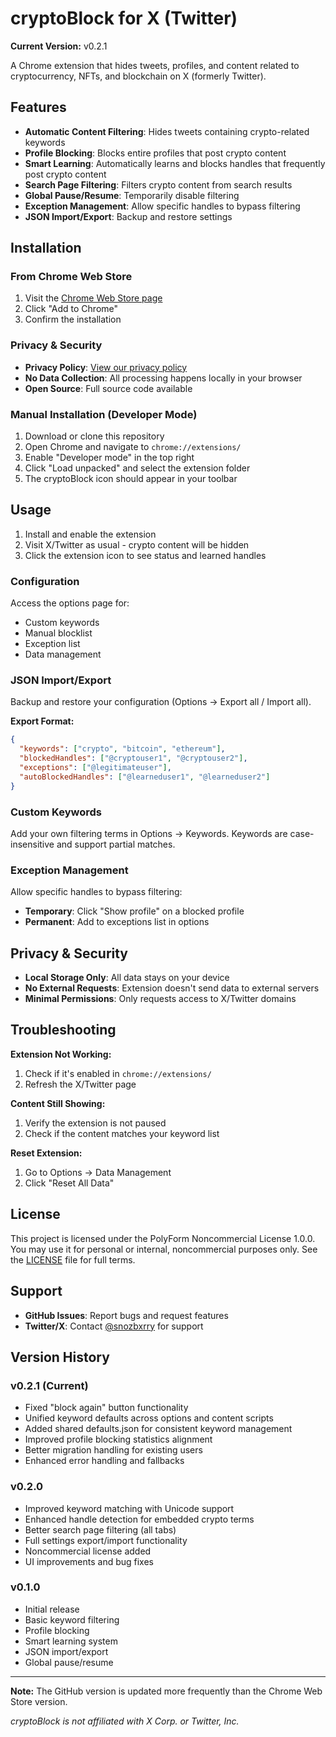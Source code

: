 # cryptoBlock for X (Twitter)

**Current Version:** v0.2.1

A Chrome extension that hides tweets, profiles, and content related to cryptocurrency, NFTs, and blockchain on X (formerly Twitter).

## Features

- **Automatic Content Filtering**: Hides tweets containing crypto-related keywords
- **Profile Blocking**: Blocks entire profiles that post crypto content
- **Smart Learning**: Automatically learns and blocks handles that frequently post crypto content
- **Search Page Filtering**: Filters crypto content from search results
- **Global Pause/Resume**: Temporarily disable filtering
- **Exception Management**: Allow specific handles to bypass filtering
- **JSON Import/Export**: Backup and restore settings

## Installation

### From Chrome Web Store
1. Visit the [Chrome Web Store page](https://chromewebstore.google.com/detail/cryptoblock-for-x-twitter/jncldnaiolbmembbpmfdeoagcdjjnjeb)
2. Click "Add to Chrome"
3. Confirm the installation

### Privacy & Security
- **Privacy Policy**: [View our privacy policy](https://raw.githubusercontent.com/snozbxrry/cryptoBlock/main/PRIVACY_POLICY.md)
- **No Data Collection**: All processing happens locally in your browser
- **Open Source**: Full source code available

### Manual Installation (Developer Mode)
1. Download or clone this repository
2. Open Chrome and navigate to `chrome://extensions/`
3. Enable "Developer mode" in the top right
4. Click "Load unpacked" and select the extension folder
5. The cryptoBlock icon should appear in your toolbar

## Usage

1. Install and enable the extension
2. Visit X/Twitter as usual - crypto content will be hidden
3. Click the extension icon to see status and learned handles

### Configuration
Access the options page for:
- Custom keywords
- Manual blocklist
- Exception list
- Data management

### JSON Import/Export
Backup and restore your configuration (Options → Export all / Import all).

**Export Format:**
```json
{
  "keywords": ["crypto", "bitcoin", "ethereum"],
  "blockedHandles": ["@cryptouser1", "@cryptouser2"],
  "exceptions": ["@legitimateuser"],
  "autoBlockedHandles": ["@learneduser1", "@learneduser2"]
}
```

### Custom Keywords
Add your own filtering terms in Options → Keywords. Keywords are case-insensitive and support partial matches.

### Exception Management
Allow specific handles to bypass filtering:
- **Temporary**: Click "Show profile" on a blocked profile
- **Permanent**: Add to exceptions list in options

## Privacy & Security

- **Local Storage Only**: All data stays on your device
- **No External Requests**: Extension doesn't send data to external servers
- **Minimal Permissions**: Only requests access to X/Twitter domains

## Troubleshooting

**Extension Not Working:**
1. Check if it's enabled in `chrome://extensions/`
2. Refresh the X/Twitter page

**Content Still Showing:**
1. Verify the extension is not paused
2. Check if the content matches your keyword list

**Reset Extension:**
1. Go to Options → Data Management
2. Click "Reset All Data"

## License

This project is licensed under the PolyForm Noncommercial License 1.0.0. You may use it for personal or internal, noncommercial purposes only. See the [LICENSE](LICENSE) file for full terms.

## Support

- **GitHub Issues**: Report bugs and request features
- **Twitter/X**: Contact [@snozbxrry](https://x.com/snozbxrry) for support

## Version History

### v0.2.1 (Current)
- Fixed "block again" button functionality
- Unified keyword defaults across options and content scripts
- Added shared defaults.json for consistent keyword management
- Improved profile blocking statistics alignment
- Better migration handling for existing users
- Enhanced error handling and fallbacks

### v0.2.0
- Improved keyword matching with Unicode support
- Enhanced handle detection for embedded crypto terms
- Better search page filtering (all tabs)
- Full settings export/import functionality
- Noncommercial license added
- UI improvements and bug fixes

### v0.1.0
- Initial release
- Basic keyword filtering
- Profile blocking
- Smart learning system
- JSON import/export
- Global pause/resume

---

**Note:** The GitHub version is updated more frequently than the Chrome Web Store version.

*cryptoBlock is not affiliated with X Corp. or Twitter, Inc.*
